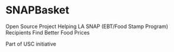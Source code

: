 SNAPBasket
==========

Open Source Project Helping LA SNAP (EBT/Food Stamp Program) Recipients Find Better Food Prices

Part of USC initiative
